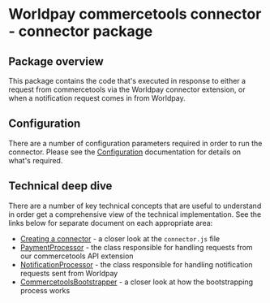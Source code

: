 # Worldpay commercetools connector - connector package

## Package overview

This package contains the code that's executed in response to either a request from commercetools via the
Worldpay connector extension, or when a notification request comes in from Worldpay.

## Configuration

There are a number of configuration parameters required in order to run the connector. Please see the
[Configuration](../../../docs/USER_GUIDE.md) documentation for details on what's required.

## Technical deep dive

There are a number of key technical concepts that are useful to understand in order get a comprehensive
view of the technical implementation. See the links below for separate document on each appropriate area:

- [Creating a connector](CONNECTOR.md) - a closer look at the `connector.js` file
- [PaymentProcessor](src/processor/payment/README.md) - the class responsible for handling requests from
  our commercetools API extension
- [NotificationProcessor](src/processor/notification/README.md) - the class responsible for handling notification
  requests sent from Worldpay
- [CommercetoolsBootstrapper](src/commercetools/README.md) - a closer look at how the bootstrapping process works
